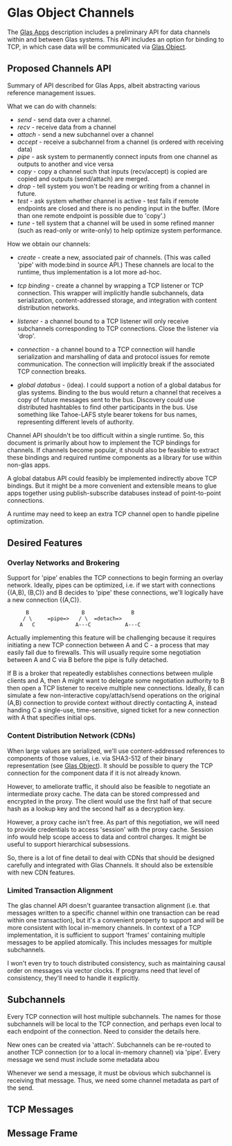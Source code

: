 # Glas Object Channels

The [Glas Apps](GlasApps.md) description includes a preliminary API for data channels within and between Glas systems. This API includes an option for binding to TCP, in which case data will be communicated via [Glas Object](GlasObject.md).

## Proposed Channels API

Summary of API described for Glas Apps, albeit abstracting various reference management issues.

What we can do with channels:

* *send* - send data over a channel.
* *recv* - receive data from a channel
* *attach* - send a new subchannel over a channel
* *accept* - receive a subchannel from a channel (is ordered with receiving data)
* *pipe* - ask system to permanently connect inputs from one channel as outputs to another and vice versa
* *copy* - copy a channel such that inputs (recv/accept) is copied are copied and outputs (send/attach) are merged.
* *drop* - tell system you won't be reading or writing from a channel in future. 
* *test* - ask system whether channel is active - test fails if remote endpoints are closed and there is no pending input in the buffer. (More than one remote endpoint is possible due to 'copy'.)
* *tune* - tell system that a channel will be used in some refined manner (such as read-only or write-only) to help optimize system performance. 

How we obtain our channels:

* *create* - create a new, associated pair of channels. (This was called 'pipe' with mode:bind in source API.) These channels are local to the runtime, thus implementation is a lot more ad-hoc. 

* *tcp binding* - create a channel by wrapping a TCP listener or TCP connection. This wrapper will implicitly handle subchannels, data serialization, content-addressed storage, and integration with content distribution networks. 
 * *listener* - a channel bound to a TCP listener will only receive subchannels corresponding to TCP connections. Close the listener via 'drop'. 
 * *connection* - a channel bound to a TCP connection will handle serialization and marshalling of data and protocol issues for remote communication. The connection will implicitly break if the associated TCP connection breaks.

* *global databus* - (idea). I could support a notion of a global databus for glas systems. Binding to the bus would return a channel that receives a copy of future messages sent to the bus. Discovery could use distributed hashtables to find other participants in the bus. Use something like Tahoe-LAFS style bearer tokens for bus names, representing different levels of authority.

Channel API shouldn't be too difficult within a single runtime. So, this document is primarily about how to implement the TCP bindings for channels. If channels become popular, it should also be feasible to extract these bindings and required runtime components as a library for use within non-glas apps. 

A global databus API could feasibly be implemented indirectly above TCP bindings. But it might be a more convenient and extensible means to glue apps together using publish-subscribe databuses instead of point-to-point connections.

A runtime may need to keep an extra TCP channel open to handle pipeline optimization.

## Desired Features

### Overlay Networks and Brokering

Support for 'pipe' enables the TCP connections to begin forming an overlay network. Ideally, pipes can be optimized, i.e. if we start with connections {(A,B), (B,C)} and B decides to 'pipe' these connections, we'll logically have a new connection {(A,C)}. 

          B                 B               B
         / \     =pipe=>   / \  =detach=>
        A   C             A---C           A---C  

Actually implementing this feature will be challenging because it requires initiating a new TCP connection between A and C - a process that may easily fail due to firewalls. This will usually require some negotiation between A and C via B before the pipe is fully detached.

If B is a broker that repeatedly establishes connections between muliple clients and A, then A might want to delegate some negotiation authority to B then open a TCP listener to receive multiple new connections. Ideally, B can simulate a few non-interactive copy/attach/send operations on the original (A,B) connection to provide context without directly contacting A, instead handing C a single-use, time-sensitive, signed ticket for a new connection with A that specifies initial ops.

### Content Distribution Network (CDNs)

When large values are serialized, we'll use content-addressed references to components of those values, i.e. via SHA3-512 of their binary representation (see [Glas Object](GlasObject.md)). It should be possible to query the TCP connection for the component data if it is not already known. 

However, to ameliorate traffic, it should also be feasible to negotiate an intermediate proxy cache. The data can be stored compressed and encrypted in the proxy. The client would use the first half of that secure hash as a lookup key and the second half as a decryption key.

However, a proxy cache isn't free. As part of this negotiation, we will need to provide credentials to access 'session' with the proxy cache. Session info would help scope access to data and control charges. It might be useful to support hierarchical subsessions.

So, there is a lot of fine detail to deal with CDNs that should be designed carefully and integrated with Glas Channels. It should also be extensible with new CDN features.

### Limited Transaction Alignment

The glas channel API doesn't guarantee transaction alignment (i.e. that messages written to a specific channel within one transaction can be read within one transaction), but it's a convenient property to support and will be more consistent with local in-memory channels. In context of a TCP implementation, it is sufficient to support 'frames' containing multiple messages to be applied atomically. This includes messages for multiple subchannels.

I won't even try to touch distributed consistency, such as maintaining causal order on messages via vector clocks. If programs need that level of consistency, they'll need to handle it explicitly.

## Subchannels

Every TCP connection will host multiple subchannels. The names for those subchannels will be local to the TCP connection, and perhaps even local to each endpoint of the connection. Need to consider the details here.

New ones can be created via 'attach'. Subchannels can be re-routed to another TCP connection (or to a local in-memory channel) via 'pipe'. Every message we send must include some metadata abou

Whenever we send a message, it must be obvious which subchannel is receiving that message. Thus, we need some channel metadata as part of the send. 



## TCP Messages

## Message Frame



